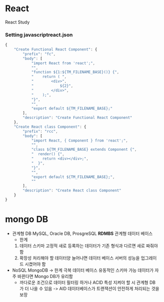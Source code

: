 # React

React Study

### Setting javascriptreact.json

```jsx
{
    "Create Functional React Component": {
        "prefix": "fc",
        "body": [
            "import React from 'react';",
            "",
            "function ${1:${TM_FILENAME_BASE}()} {",
            "    return ( ",
            "        <div>",
            "            ${2}",
            "        </div>",
            "    );",
            "}",
            "",
            "export default ${TM_FILENAME_BASE};"
        ],
        "description": "Create Functional React Component"
    },
    "Create React class Component": {
        "prefix": "rcc",
        "body": [
            "import React, { Component } from 'react';",
            "",
            "class ${TM_FILENAME_BASE} extends Component {",
            "  render() {",
            "    return <div></div>;",
            "  }",
            "}",
            "",
            "export default ${TM_FILENAME_BASE};",
            ""
        ],
        "description": "Create React class Component"
    }
}
```

# mongo DB

- 관계형 DB
  MySQL, Oracle DB, ProsgreSQL
  **RDMBS** 관계형 데이터 베이스
  - 한계
  1. 데이터 스키마 고정적
     새로 등록하는 데이터가 기존 형식과 다르면 새로 짜줘야함
  1. 확장성
     처리해야 할 데이터양 늘어나면 데이터 베이스 서버의 성능을 업그레이드 시켰어야 함
- NoSQL
  MongoDB -> 한계 극복 데이터 베이스
  유동적인 스키마 가능
  데이터가 자주 바뀐다면 Mongo DB가 유리함
  - 까다로운 조건으로 데이터 필터링 하거나 ACID 특성 지켜야 할 시 관계형 DB가 더 나을 수 있음
    -> AID 데이터베이스가 트랜잭션이 안전하게 처리되는 것을 보장
